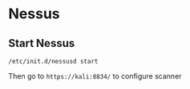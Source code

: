 # Nessus

## Start Nessus

`/etc/init.d/nessusd start`

Then go to `https://kali:8834/` to configure scanner